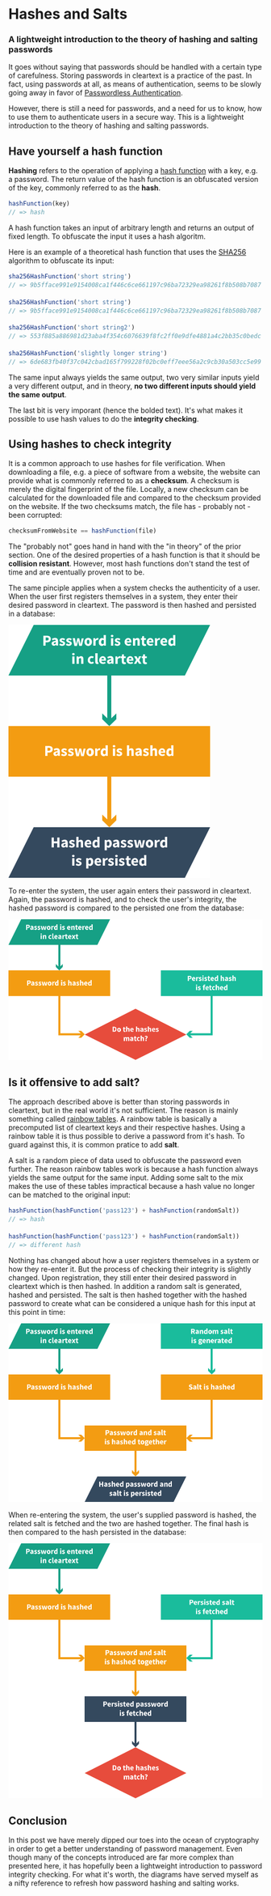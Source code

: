# Hashes and Salts

### A lightweight introduction to the theory of hashing and salting passwords

It goes without saying that passwords should be handled with a certain type of carefulness. Storing passwords in cleartext is a practice of the past. In fact, using passwords at all, as means of authentication, seems to be slowly going away in favor of [Passwordless Authentication](https://auth0.com/blog/how-passwordless-authentication-works/).

However, there is still a need for passwords, and a need for us to know, how to use them to authenticate users in a secure way. This is a lightweight introduction to the theory of hashing and salting passwords.

## Have yourself a hash function

**Hashing** refers to the operation of applying a [hash function](https://en.wikipedia.org/wiki/Hash_function) with a key, e.g. a password. The return value of the hash function is an obfuscated version of the key, commonly referred to as the **hash**.

```js
hashFunction(key)
// => hash
```

A hash function takes an input of arbitrary length and returns an output of fixed length. To obfuscate the input it uses a hash algoritm.

Here is an example of a theoretical hash function that uses the [SHA256](https://en.wikipedia.org/wiki/SHA-2) algorithm to obfuscate its input:

```js
sha256HashFunction('short string')
// => 9b5fface991e9154008ca1f446c6ce661197c96ba72329ea98261f8b508b7087

sha256HashFunction('short string')
// => 9b5fface991e9154008ca1f446c6ce661197c96ba72329ea98261f8b508b7087

sha256HashFunction('short string2')
// => 553f885a886981d23aba4f354c6076639f8fc2ff0e9dfe4881a4c2bb35c0bedc

sha256HashFunction('slightly longer string')
// => 6de683fb40f37c042cbad165f799228f02bc0eff7eee56a2c9cb30a503cc5e99
```

The same input always yields the same output, two very similar inputs yield a very different output, and in theory, **no two different inputs should yield the same output**.

The last bit is very imporant (hence the bolded text). It's what makes it possible to use hash values to do the **integrity checking**.

## Using hashes to check integrity

It is a common approach to use hashes for file verification. When downloading a file, e.g. a piece of software from a website, the website can provide what is commonly referred to as a **checksum**. A checksum is merely the digital fingerprint of the file. Locally, a new checksum can be calculated for the downloaded file and compared to the checksum provided on the website. If the two checksums match, the file has - probably not - been corrupted:

```js
checksumFromWebsite == hashFunction(file)
```

The "probably not" goes hand in hand with the "in theory" of the prior section. One of the desired properties of a hash function is that it should be **collision resistant**. However, most hash functions don't stand the test of time and are eventually proven not to be.

The same pinciple applies when a system checks the authenticity of a user. When the user first registers themselves in a system, they enter their desired password in cleartext. The password is then hashed and persisted in a database:

![Creating password hash](../images/hashes-and-salts-c.svg)

To re-enter the system, the user again enters their password in cleartext. Again, the password is hashed, and to check the user's integrity, the hashed password is compared to the persisted one from the database:

![Checking user integrity](../images/hashes-and-salts-d.svg)


## Is it offensive to add salt?

The approach described above is better than storing passwords in cleartext, but in the real world it's not sufficient. The reason is mainly something called [rainbow tables](http://kestas.kuliukas.com/RainbowTables/). A rainbow table is basically a precomputed list of cleartext keys and their respective hashes. Using a rainbow table it is thus possible to derive a password from it's hash. To guard against this, it is common pratice to add **salt**.

A salt is a random piece of data used to obfuscate the password even further. The reason rainbow tables work is because a hash function always yields the same output for the same input. Adding some salt to the mix makes the use of these tables impractical because a hash value no longer can be matched to the original input:

```js
hashFunction(hashFunction('pass123') + hashFunction(randomSalt))
// => hash

hashFunction(hashFunction('pass123') + hashFunction(randomSalt))
// => different hash
```

Nothing has changed about how a user registers themselves in a system or how they re-enter it. But the process of checking their integrity is slightly changed. Upon registration, they still enter their desired password in cleartext which is then hashed. In addition a random salt is generated, hashed and persisted. The salt is then hashed together with the hashed password to create what can be considered a unique hash for this input at this point in time:

![Creating password hash with salt](../images/hashes-and-salts-a.svg)

When re-entering the system, the user's supplied password is hashed, the related salt is fetched and the two are hashed together. The final hash is then compared to the hash persisted in the database:

![Checking user integrity using salted hash](../images/hashes-and-salts-b.svg)

## Conclusion

In this post we have merely dipped our toes into the ocean of cryptography in order to get a better understanding of password management. Even though many of the concepts introduced are far more complex than presented here, it has hopefully been a lightweight introduction to password integrity checking. For what it's worth, the diagrams have served myself as a nifty reference to refresh how password hashing and salting works.
